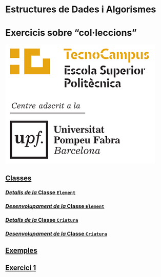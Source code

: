 
# Estructures de Dades i Algorismes

# Exercicis sobre “col·leccions” 

![logo-tc](./img/logo-tc.png)

## [Classes](./documents/02-classes.md)

### [_Detalls de la_ Classe `Element`](./documents/02-classes.md#1a---classe-element)

### [_Desenvolupament de la_ Classe `Element`](#1a---classe-element)

### [_Detalls de la_ Classe `Criatura`](./documents/02-classes.md#2a---classe-criatura)

### [_Desenvolupament de la_ Classe `Criatura`](../src/classes/Criatura.java)

## [Exemples](./documents/03-exemples.md)

## [Exercici 1](./documents/04-exercici-01.md)


